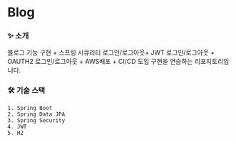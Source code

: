 # Blog

### ✨ 소개 
블로그 기능 구현 + 스프링 시큐리티  로그인/로그아웃+ JWT 로그인/로그아웃 + OAUTH2 로그인/로그아웃 + AWS배포 + CI/CD 도입 구현을 연습하는 리포지토리입니다.

### 🛠 기술 스택
 ```
1. Spring Boot
2. Spring Data JPA
3. Spring Security
4. JWT
5. H2
 ```
